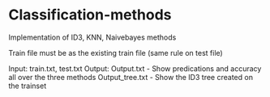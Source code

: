 # Classification-methods
Implementation of ID3, KNN, Naivebayes methods

Train file must be as the existing train file (same rule on  test file)

Input: train.txt, test.txt
Output: 
   Output.txt -
                    Show predications and accuracy all over the three methods
   Output_tree.txt -
                    Show the ID3 tree created on the trainset
